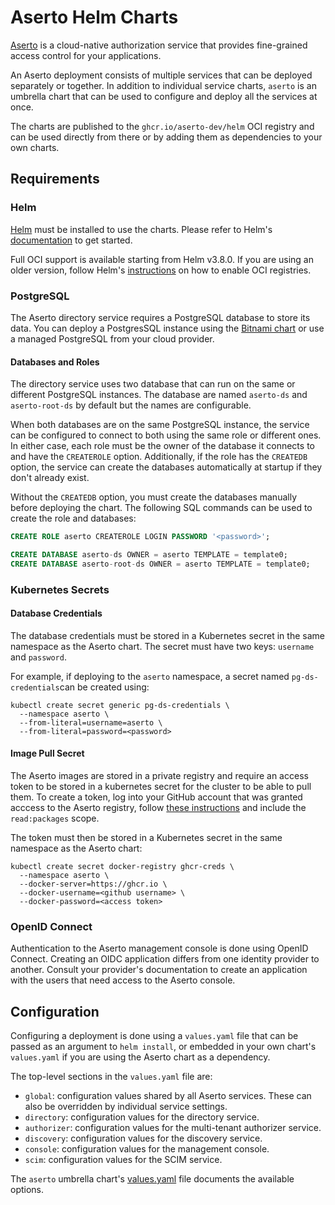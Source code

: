 # Aserto Helm Charts

[Aserto](https://www.aserto.com) is a cloud-native authorization service that provides
fine-grained access control for your applications.

An Aserto deployment consists of multiple services that can be deployed separately or together.
In addition to individual service charts, `aserto` is an umbrella chart that can be used to
configure and deploy all the services at once.

The charts are published to the `ghcr.io/aserto-dev/helm` OCI registry and
can be used directly from there or by adding them as dependencies to your own charts.


## Requirements

### Helm

[Helm](https://helm.sh) must be installed to use the charts.
Please refer to Helm's [documentation](https://helm.sh/docs/intro/install) to get started.

Full OCI support is available starting from Helm v3.8.0. If you are using an older version,
follow Helm's [instructions](https://helm.sh/docs/topics/registries/) on how to enable OCI
registries.


### PostgreSQL

The Aserto directory service requires a PostgreSQL database to store its data.
You can deploy a PostgresSQL instance using the
[Bitnami chart](https://bitnami.com/stack/postgresql/helm) or use a managed PostgreSQL
from your cloud provider.


#### Databases and Roles

The directory service uses two database that can run on the same or different PostgreSQL
instances. The database are named `aserto-ds` and `aserto-root-ds` by default but the
names are configurable.

When both databases are on the same PostgreSQL instance, the service can be configured to
connect to both using the same role or different ones. In either case, each role must
be the owner of the database it connects to and have the `CREATEROLE` option.
Additionally, if the role has the `CREATEDB` option, the service can create the databases
automatically at startup if they don't already exist.

Without the `CREATEDB` option, you must create the databases manually before deploying the chart.
The following SQL commands can be used to create the role and databases:

```sql
CREATE ROLE aserto CREATEROLE LOGIN PASSWORD '<password>';

CREATE DATABASE aserto-ds OWNER = aserto TEMPLATE = template0;
CREATE DATABASE aserto-root-ds OWNER = aserto TEMPLATE = template0;
```

### Kubernetes Secrets

#### Database Credentials

The database credentials must be stored in a Kubernetes secret in the same namespace as the
Aserto chart. The secret must have two keys: `username` and `password`.

For example, if deploying to the `aserto` namespace, a secret named `pg-ds-credentials`can be
created using:

```shell
kubectl create secret generic pg-ds-credentials \
  --namespace aserto \
  --from-literal=username=aserto \
  --from-literal=password=<password>
```

#### Image Pull Secret

The Aserto images are stored in a private registry and require an access token to be stored in
a kubernetes secret for the cluster to be able to pull them.
To create a token, log into your GitHub account that was granted acccess to the Aserto registry,
follow [these instructions](https://docs.github.com/en/authentication/keeping-your-account-and-data-secure/managing-your-personal-access-tokens)
and include the `read:packages` scope.

The token must then be stored in a Kubernetes secret in the same namespace as the Aserto chart:

```shell
kubectl create secret docker-registry ghcr-creds \
  --namespace aserto \
  --docker-server=https://ghcr.io \
  --docker-username=<github username> \
  --docker-password=<access token>
```

### OpenID Connect

Authentication to the Aserto management console is done using OpenID Connect. Creating an OIDC
application differs from one identity provider to another. Consult your provider's documentation
to create an application with the users that need access to the Aserto console.


## Configuration

Configuring a deployment is done using a `values.yaml` file that can be passed as an argument to
`helm install`, or embedded in your own chart's `values.yaml` if you are using the Aserto chart
as a dependency.

The top-level sections in the `values.yaml` file are:

- `global`: configuration values shared by all Aserto services. These can also be overridden
  by individual service settings.
- `directory`: configuration values for the directory service.
- `authorizer`: configuration values for the multi-tenant authorizer service.
- `discovery`: configuration values for the discovery service.
- `console`: configuration values for the management console.
- `scim`: configuration values for the SCIM service.

The `aserto` umbrella chart's [values.yaml](charts/aserto/values.yaml) file documents the available
options.
